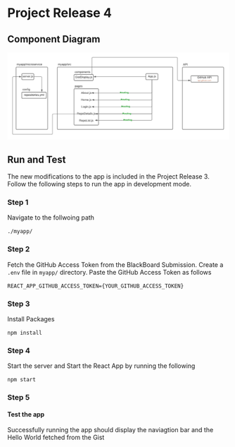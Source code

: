 # Project Release 4
## Component Diagram
![Screenshot of RepoList Page](componentUML.png)
## Run and Test
The new modifications to the app is included in the Project Release 3. Follow the following steps to run the app in development mode.

### Step 1
Navigate to the follwoing path
```
./myapp/
```
### Step 2
Fetch the GitHub Access Token from the BlackBoard Submission. Create a `.env` file in `myapp/` directory. Paste the GitHub Access Token as follows
```
REACT_APP_GITHUB_ACCESS_TOKEN={YOUR_GITHUB_ACCESS_TOKEN}
```
### Step 3
Install Packages
```
npm install
```
### Step 4
Start the server and
Start the React App by running the following
```
npm start
```
### Step 5
#### Test the app
Successfully running the app should display the naviagtion bar and the Hello World fetched from the Gist